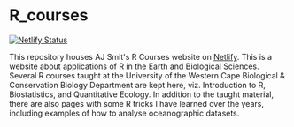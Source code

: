 # R_courses

[![Netlify Status](https://api.netlify.com/api/v1/badges/872588b4-5681-4e87-878e-07b77a547fff/deploy-status)](https://app.netlify.com/sites/ajsmit/deploys)

This repository houses AJ Smit's R Courses website on [Netlify](https://ajsmit.netlify.app/). This is a website about applications of R in the Earth and Biological Sciences. Several R courses taught at the University of the Western Cape Biological & Conservation Biology Department are kept here, viz. Introduction to R, Biostatistics, and Quantitative Ecology. In addition to the taught material, there are also pages with some R tricks I have learned over the years, including examples of how to analyse oceanographic datasets.
